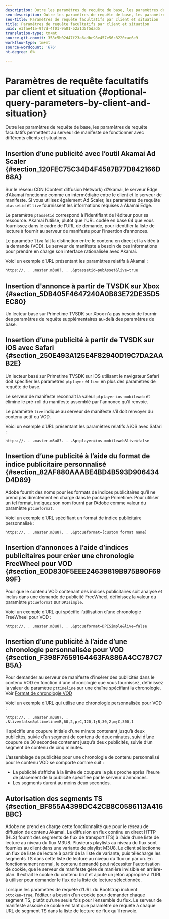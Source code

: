```yaml
---
description: Outre les paramètres de requête de base, les paramètres de requête facultatifs permettent au serveur de manifeste de fonctionner avec différents clients et situations.
seo-description: Outre les paramètres de requête de base, les paramètres de requête facultatifs permettent au serveur de manifeste de fonctionner avec différents clients et situations.
seo-title: Paramètres de requête facultatifs par client et situation
title: Paramètres de requête facultatifs par client et situation
uuid: e3fae41e-9f7d-4f01-9a01-52a1d5f5dad5
translation-type: tm+mt
source-git-commit: 358c5b02d47f23a6adbc98e457e56c8220cae6e9
workflow-type: tm+mt
source-wordcount: '676'
ht-degree: 0%

---
```



# Paramètres de requête facultatifs par client et situation {#optional-query-parameters-by-client-and-situation}

Outre les paramètres de requête de base, les paramètres de requête facultatifs permettent au serveur de manifeste de fonctionner avec différents clients et situations.

## Insertion d’une publicité avec l’outil Akamai Ad Scaler {#section_120FEC75C34D4F4587B77D842166D68A}

Sur le réseau CDN (Content diffusion Network) d’Akamai, le serveur Edge d’Akamai fonctionne comme un intermédiaire entre le client et le serveur de manifeste. Si vous utilisez également Ad Scaler, les paramètres de requête `ptassetid` et `live` fournissent les informations requises à Akamai Edge.

Le paramètre `ptassetid` correspond à l’identifiant de l’éditeur pour sa ressource. Akamai l’utilise, plutôt que l’URL codée en base 64 que vous fournissez dans le cadre de l’URL de demande, pour identifier la liste de lecture à fournir au serveur de manifeste pour l’insertion d’annonces.

Le paramètre `live` fait la distinction entre le contenu en direct et la vidéo à la demande (VOD). Le serveur de manifeste a besoin de ces informations pour prendre en charge son interface rationalisée avec Akamai.

Voici un exemple d’URL présentant les paramètres relatifs à Akamai :

```
https://. . .master.m3u8?. . .&ptassetid=pubAsset&live=true
```

## Insertion d&#39;annonce à partir de TVSDK sur Xbox {#section_5DB405F4647240A0B83E72DE35D5EC80}

Un lecteur basé sur Primetime TVSDK sur Xbox n&#39;a pas besoin de fournir des paramètres de requête supplémentaires au-delà des paramètres de base.

## Insertion d’une publicité à partir de TVSDK sur iOS avec Safari {#section_250E493A125E4F82940D19C7DA2AAB2E}

Un lecteur basé sur Primetime TVSDK sur iOS utilisant le navigateur Safari doit spécifier les paramètres `ptplayer` et `live` en plus des paramètres de requête de base.

Le serveur de manifeste reconnaît la valeur `ptplayer` `ios-mobileweb` et élimine le pré-roll du manifeste assemblé par l&#39;annonce qu&#39;il renvoie.

Le paramètre `live` indique au serveur de manifeste s’il doit renvoyer du contenu actif ou VOD.

Voici un exemple d’URL présentant les paramètres relatifs à iOS avec Safari :

```
https://. . .master.m3u8?. . .&ptplayer=ios-mobileweb&live=false
```

## Insertion d’une publicité à l’aide du format de indice publicitaire personnalisé {#section_82AF880AAABE4BD4B593D906434D4D89}

Adobe fournit des noms pour les formats de indices publicitaires qu’il ne prend pas directement en charge dans le package Primetime. Pour utiliser un tel format, indiquez son nom fourni par l’Adobe comme valeur du paramètre `ptcueformat`.

Voici un exemple d’URL spécifiant un format de indice publicitaire personnalisé :

```
https://. . .master.m3u8?. . .&ptcueformat=[custom format name]
```

## Insertion d’annonces à l’aide d’indices publicitaires pour créer une chronologie FreeWheel pour VOD {#section_E0D830F5EEE24639819B975B90F6999F}

Pour que le contenu VOD contenant des indices publicitaires soit analysé et inclus dans une demande de publicité FreeWheel, définissez la valeur du paramètre `ptcueformat` sur `DPIsimple`.

Voici un exemple d’URL qui spécifie l’utilisation d’une chronologie FreeWheel pour VOD :

```
https://. . .master.m3u8?. . .&ptcueformat=DPISimple&live=false
```

## Insertion d’une publicité à l’aide d’une chronologie personnalisée pour VOD {#section_F398F7659164463FA886A4CC787C7B5A}

Pour demander au serveur de manifeste d&#39;insérer des publicités dans le contenu VOD en fonction d&#39;une chronologie que vous fournissez, définissez la valeur du paramètre `pttimeline` sur une chaîne spécifiant la chronologie. Voir [Format de chronologie VOD](../../msapi-topics/ms-changes-vod-timeline/ms-api-timeline-format.md)

Voici un exemple d’URL qui utilise une chronologie personnalisée pour VOD :

```
https://. . .master.m3u8?. . .&live=false&pttimeline=B,60,2,p;C,120,1;B,30,2,m;C,300,1
```

Il spécifie une coupure initiale d’une minute contenant jusqu’à deux publicités, suivie d’un segment de contenu de deux minutes, suivi d’une coupure de 30 secondes contenant jusqu’à deux publicités, suivie d’un segment de contenu de cinq minutes.

L’assemblage de publicités pour une chronologie de contenu personnalisé pour le contenu VOD se comporte comme suit :

* La publicité s’affiche à la limite de coupure la plus proche après l’heure de placement de la publicité spécifiée par le serveur d’annonces.
* Les segments durent au moins deux secondes.

## Autorisation des segments TS {#section_BF855A4399DC42CB8C0586113A416BBC}

Adobe ne prend en charge cette fonctionnalité que pour le réseau de diffusion de contenu Akamai. La diffusion en flux continu en direct HTTP (HLS) fournit des segments de flux de transport (TS) à l’aide d’une liste de lecture au niveau du flux M3U8. Plusieurs playlists au niveau du flux sont fournies au client dans une variante de playlist M3U8. Le client sélectionne un flux de liste de lecture à partir de la liste de variante, puis télécharge les segments TS dans cette liste de lecture au niveau du flux un par un. En fonctionnement normal, le contenu demandé peut nécessiter l&#39;autorisation de cookie, que le serveur de manifeste gère de manière invisible en arrière-plan. Il extrait le cookie du contenu brut et ajoute un jeton approprié à l’URL à utiliser pour demander le flux de la liste de lecture sélectionnée.

Lorsque les paramètres de requête d’URL du Bootstrap incluent `pttoken=true`, l’éditeur a besoin d’un cookie pour demander chaque segment TS, plutôt qu’une seule fois pour l’ensemble du flux. Le serveur de manifeste associe ce cookie en tant que paramètre de requête à chaque URL de segment TS dans la liste de lecture de flux qu’il renvoie.
